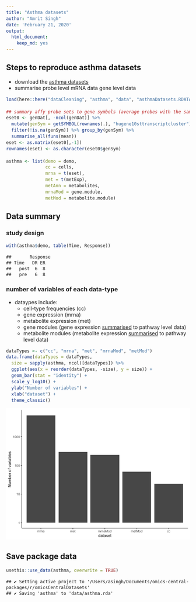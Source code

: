 ```yaml
---
title: "Asthma datasets"
author: "Amrit Singh"
date: 'February 21, 2020'
output: 
  html_document: 
    keep_md: yes
---
```




## Steps to reproduce asthma datasets

* download the [asthma datasets](https://github.com/singha53/diablo_datasets/blob/master/asthma/asthmaDatasets.RDATA)
* summarise probe level mRNA data gene level data


```r
load(here::here("dataCleaning", "asthma", "data", "asthmaDatasets.RDATA"))

## summary affy probe sets to gene symbols (average probes with the same gene symbol)
eset0 <- genDat[, -ncol(genDat)] %>% 
  mutate(genSym = getSYMBOL(rownames(.), "hugene10sttranscriptcluster")) %>% 
  filter(!is.na(genSym)) %>% group_by(genSym) %>% 
  summarise_all(funs(mean))
eset <- as.matrix(eset0[,-1])
rownames(eset) <- as.character(eset0$genSym)

asthma <- list(demo = demo,
               cc = cells,
               mrna = t(eset),
               met = t(metExp),
               metAnn = metabolites,
               mrnaMod = gene.module,
               metMod = metabolite.module)
```

## Data summary

### study design


```r
with(asthma$demo, table(Time, Response))
```

```
##       Response
## Time   DR ER
##   post  6  8
##   pre   6  8
```


### number of variables of each data-type
* dataypes include:
  - cell-type frequencies (cc)
  - gene expression (mrna)
  - metabolite expression (met)
  - gene modules (gene expression [summarised](https://github.com/singha53/diablo_datasets/blob/master/asthma/asthmaDatasets.R) to pathway level data)
  - metabolite modules (metabolite expression [summarised](https://github.com/singha53/diablo_datasets/blob/master/asthma/asthmaDatasets.R) to pathway level data)


```r
dataTypes <- c("cc", "mrna", "met", "mrnaMod", "metMod")
data.frame(dataTypes = dataTypes,
  size = sapply(asthma, ncol)[dataTypes]) %>% 
  ggplot(aes(x = reorder(dataTypes, -size), y = size)) +
  geom_bar(stat = "identity") +
  scale_y_log10() +
  ylab("Number of variables") +
  xlab("dataset") +
  theme_classic()
```

![](asthma_files/figure-html/unnamed-chunk-3-1.png)<!-- -->


## Save package data


```r
usethis::use_data(asthma, overwrite = TRUE)
```

```
## ✔ Setting active project to '/Users/asingh/Documents/omics-central-packages/r/omicsCentralDatasets'
## ✔ Saving 'asthma' to 'data/asthma.rda'
```

